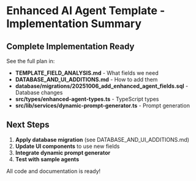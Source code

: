 # Enhanced AI Agent Template - Implementation Summary
## Complete Implementation Ready

See the full plan in:
- **TEMPLATE_FIELD_ANALYSIS.md** - What fields we need
- **DATABASE_AND_UI_ADDITIONS.md** - How to add them
- **database/migrations/20251006_add_enhanced_agent_fields.sql** - Database changes
- **src/types/enhanced-agent-types.ts** - TypeScript types
- **src/lib/services/dynamic-prompt-generator.ts** - Prompt generation

## Next Steps

1. **Apply database migration** (see DATABASE_AND_UI_ADDITIONS.md)
2. **Update UI components** to use new fields
3. **Integrate dynamic prompt generator**
4. **Test with sample agents**

All code and documentation is ready!
